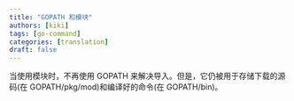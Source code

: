 ```yaml
---
title: "GOPATH 和模块"
authors: [kiki]
tags: [go-command]
categories: [translation]
draft: false
---
```


当使用模块时，不再使用 GOPATH 来解决导入。但是，它仍被用于存储下载的源码(在 GOPATH/pkg/mod)和编译好的命令(在 GOPATH/bin)。
